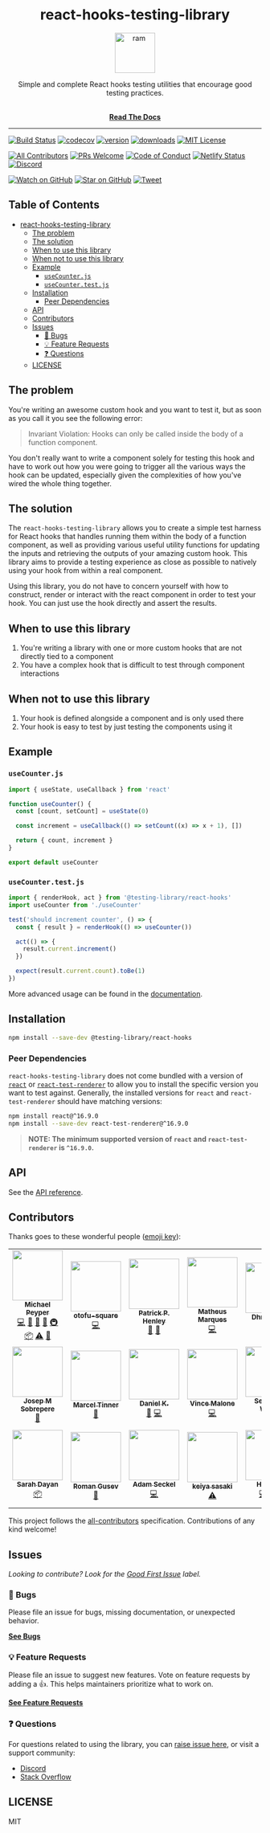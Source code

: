 <div align="center">
  <h1>react-hooks-testing-library</h1>

<a href="https://www.emojione.com/emoji/1f40f">
  <img
    height="80"
    width="80"
    alt="ram"
    src="https://raw.githubusercontent.com/testing-library/react-hooks-testing-library/master/public/ram.png"
  />
</a>

<p>Simple and complete React hooks testing utilities that encourage good testing practices.</p>

  <br />
  <a href="https://react-hooks-testing-library.com/"><strong>Read The Docs</strong></a>
  <br />
</div>

<hr />

<!-- prettier-ignore-start -->
[![Build Status](https://img.shields.io/github/workflow/status/testing-library/react-hooks-testing-library/validate?logo=github&style=flat-square)](https://github.com/testing-library/react-hooks-testing-library/actions?query=workflow%3Avalidate)
[![codecov](https://img.shields.io/codecov/c/github/testing-library/react-hooks-testing-library.svg?style=flat-square)](https://codecov.io/gh/testing-library/react-hooks-testing-library)
[![version](https://img.shields.io/npm/v/@testing-library/react-hooks.svg?style=flat-square)](https://www.npmjs.com/package/@testing-library/react-hooks)
[![downloads](https://img.shields.io/npm/dm/@testing-library/react-hooks.svg?style=flat-square)](http://www.npmtrends.com/@testing-library/react-hooks)
[![MIT License](https://img.shields.io/npm/l/@testing-library/react-hooks.svg?style=flat-square)](https://github.com/testing-library/react-hooks-testing-library/blob/master/LICENSE.md)

[![All Contributors](https://img.shields.io/badge/all_contributors-13-orange.svg?style=flat-square)](#contributors)
[![PRs Welcome](https://img.shields.io/badge/PRs-welcome-brightgreen.svg?style=flat-square)](http://makeapullrequest.com)
[![Code of Conduct](https://img.shields.io/badge/code%20of-conduct-ff69b4.svg?style=flat-square)](https://github.com/testing-library/react-hooks-testing-library/blob/master/CODE_OF_CONDUCT.md)
[![Netlify Status](https://api.netlify.com/api/v1/badges/9a8f27a5-df38-4910-a248-4908b1ba29a7/deploy-status)](https://app.netlify.com/sites/react-hooks-testing-library/deploys)
[![Discord](https://img.shields.io/discord/723559267868737556.svg?color=7389D8&labelColor=6A7EC2&logo=discord&logoColor=ffffff&style=flat-square)](https://discord.gg/c6JN9fM)

[![Watch on GitHub](https://img.shields.io/github/watchers/testing-library/react-hooks-testing-library.svg?style=social)](https://github.com/testing-library/react-hooks-testing-library/watchers)
[![Star on GitHub](https://img.shields.io/github/stars/testing-library/react-hooks-testing-library.svg?style=social)](https://github.com/testing-library/react-hooks-testing-library/stargazers)
[![Tweet](https://img.shields.io/twitter/url/https/github.com/testing-library/react-hooks-testing-library.svg?style=social)](https://twitter.com/intent/tweet?text=Check%20out%20react-hooks-testing-library%20by%20%40testing-library%20https%3A%2F%2Fgithub.com%2Ftesting-library%2Freact-hooks-testing-library%20%F0%9F%91%8D)
<!-- prettier-ignore-end -->

## Table of Contents

<!-- START doctoc generated TOC please keep comment here to allow auto update -->
<!-- DON'T EDIT THIS SECTION, INSTEAD RE-RUN doctoc TO UPDATE -->

- [react-hooks-testing-library](#react-hooks-testing-library)
  - [The problem](#the-problem)
  - [The solution](#the-solution)
  - [When to use this library](#when-to-use-this-library)
  - [When not to use this library](#when-not-to-use-this-library)
  - [Example](#example)
    - [`useCounter.js`](#usecounterjs)
    - [`useCounter.test.js`](#usecountertestjs)
  - [Installation](#installation)
    - [Peer Dependencies](#peer-dependencies)
  - [API](#api)
  - [Contributors](#contributors)
  - [Issues](#issues)
    - [🐛 Bugs](#-bugs)
    - [💡 Feature Requests](#-feature-requests)
    - [❓ Questions](#-questions)
  - [LICENSE](#license)

<!-- END doctoc generated TOC please keep comment here to allow auto update -->

## The problem

You're writing an awesome custom hook and you want to test it, but as soon as you call it you see
the following error:

> Invariant Violation: Hooks can only be called inside the body of a function component.

You don't really want to write a component solely for testing this hook and have to work out how you
were going to trigger all the various ways the hook can be updated, especially given the
complexities of how you've wired the whole thing together.

## The solution

The `react-hooks-testing-library` allows you to create a simple test harness for React hooks that
handles running them within the body of a function component, as well as providing various useful
utility functions for updating the inputs and retrieving the outputs of your amazing custom hook.
This library aims to provide a testing experience as close as possible to natively using your hook
from within a real component.

Using this library, you do not have to concern yourself with how to construct, render or interact
with the react component in order to test your hook. You can just use the hook directly and assert
the results.

## When to use this library

1. You're writing a library with one or more custom hooks that are not directly tied to a component
2. You have a complex hook that is difficult to test through component interactions

## When not to use this library

1. Your hook is defined alongside a component and is only used there
2. Your hook is easy to test by just testing the components using it

## Example

### `useCounter.js`

```js
import { useState, useCallback } from 'react'

function useCounter() {
  const [count, setCount] = useState(0)

  const increment = useCallback(() => setCount((x) => x + 1), [])

  return { count, increment }
}

export default useCounter
```

### `useCounter.test.js`

```js
import { renderHook, act } from '@testing-library/react-hooks'
import useCounter from './useCounter'

test('should increment counter', () => {
  const { result } = renderHook(() => useCounter())

  act(() => {
    result.current.increment()
  })

  expect(result.current.count).toBe(1)
})
```

More advanced usage can be found in the
[documentation](https://react-hooks-testing-library.com/usage/basic-hooks).

## Installation

```sh
npm install --save-dev @testing-library/react-hooks
```

### Peer Dependencies

`react-hooks-testing-library` does not come bundled with a version of
[`react`](https://www.npmjs.com/package/react) or
[`react-test-renderer`](https://www.npmjs.com/package/react-test-renderer) to allow you to install
the specific version you want to test against. Generally, the installed versions for `react` and
`react-test-renderer` should have matching versions:

```sh
npm install react@^16.9.0
npm install --save-dev react-test-renderer@^16.9.0
```

> **NOTE: The minimum supported version of `react` and `react-test-renderer` is `^16.9.0`.**

## API

See the [API reference](https://react-hooks-testing-library.com/reference/api).

## Contributors

Thanks goes to these wonderful people ([emoji key](https://allcontributors.org/docs/en/emoji-key)):

<!-- ALL-CONTRIBUTORS-LIST:START - Do not remove or modify this section -->
<!-- prettier-ignore-start -->
<!-- markdownlint-disable -->
<table>
  <tr>
    <td align="center"><a href="https://github.com/mpeyper"><img src="https://avatars0.githubusercontent.com/u/23029903?v=4?s=100" width="100px;" alt=""/><br /><sub><b>Michael Peyper</b></sub></a><br /><a href="https://github.com/testing-library/react-hooks-testing-library/commits?author=mpeyper" title="Code">💻</a> <a href="#design-mpeyper" title="Design">🎨</a> <a href="https://github.com/testing-library/react-hooks-testing-library/commits?author=mpeyper" title="Documentation">📖</a> <a href="#ideas-mpeyper" title="Ideas, Planning, & Feedback">🤔</a> <a href="#infra-mpeyper" title="Infrastructure (Hosting, Build-Tools, etc)">🚇</a> <a href="#platform-mpeyper" title="Packaging/porting to new platform">📦</a> <a href="https://github.com/testing-library/react-hooks-testing-library/commits?author=mpeyper" title="Tests">⚠️</a> <a href="#tool-mpeyper" title="Tools">🔧</a></td>
    <td align="center"><a href="https://github.com/otofu-square"><img src="https://avatars0.githubusercontent.com/u/10118235?v=4?s=100" width="100px;" alt=""/><br /><sub><b>otofu-square</b></sub></a><br /><a href="https://github.com/testing-library/react-hooks-testing-library/commits?author=otofu-square" title="Code">💻</a></td>
    <td align="center"><a href="https://github.com/ab18556"><img src="https://avatars2.githubusercontent.com/u/988696?v=4?s=100" width="100px;" alt=""/><br /><sub><b>Patrick P. Henley</b></sub></a><br /><a href="#ideas-ab18556" title="Ideas, Planning, & Feedback">🤔</a> <a href="https://github.com/testing-library/react-hooks-testing-library/pulls?q=is%3Apr+reviewed-by%3Aab18556" title="Reviewed Pull Requests">👀</a></td>
    <td align="center"><a href="https://twitter.com/matiosfm"><img src="https://avatars3.githubusercontent.com/u/7120471?v=4?s=100" width="100px;" alt=""/><br /><sub><b>Matheus Marques</b></sub></a><br /><a href="https://github.com/testing-library/react-hooks-testing-library/commits?author=marquesm91" title="Code">💻</a></td>
    <td align="center"><a href="https://ca.linkedin.com/in/dhruvmpatel"><img src="https://avatars1.githubusercontent.com/u/19353311?v=4?s=100" width="100px;" alt=""/><br /><sub><b>Dhruv Patel</b></sub></a><br /><a href="https://github.com/testing-library/react-hooks-testing-library/issues?q=author%3Adhruv-m-patel" title="Bug reports">🐛</a> <a href="https://github.com/testing-library/react-hooks-testing-library/pulls?q=is%3Apr+reviewed-by%3Adhruv-m-patel" title="Reviewed Pull Requests">👀</a></td>
    <td align="center"><a href="https://ntucker.true.io"><img src="https://avatars0.githubusercontent.com/u/866147?v=4?s=100" width="100px;" alt=""/><br /><sub><b>Nathaniel Tucker</b></sub></a><br /><a href="https://github.com/testing-library/react-hooks-testing-library/issues?q=author%3Antucker" title="Bug reports">🐛</a> <a href="https://github.com/testing-library/react-hooks-testing-library/pulls?q=is%3Apr+reviewed-by%3Antucker" title="Reviewed Pull Requests">👀</a></td>
    <td align="center"><a href="https://github.com/sgrishchenko"><img src="https://avatars3.githubusercontent.com/u/15995890?v=4?s=100" width="100px;" alt=""/><br /><sub><b>Sergei Grishchenko</b></sub></a><br /><a href="https://github.com/testing-library/react-hooks-testing-library/commits?author=sgrishchenko" title="Code">💻</a> <a href="https://github.com/testing-library/react-hooks-testing-library/commits?author=sgrishchenko" title="Documentation">📖</a> <a href="#ideas-sgrishchenko" title="Ideas, Planning, & Feedback">🤔</a></td>
  </tr>
  <tr>
    <td align="center"><a href="https://github.com/josepot"><img src="https://avatars1.githubusercontent.com/u/8620144?v=4?s=100" width="100px;" alt=""/><br /><sub><b>Josep M Sobrepere</b></sub></a><br /><a href="https://github.com/testing-library/react-hooks-testing-library/commits?author=josepot" title="Documentation">📖</a></td>
    <td align="center"><a href="https://github.com/mtinner"><img src="https://avatars0.githubusercontent.com/u/5487448?v=4?s=100" width="100px;" alt=""/><br /><sub><b>Marcel Tinner</b></sub></a><br /><a href="https://github.com/testing-library/react-hooks-testing-library/commits?author=mtinner" title="Documentation">📖</a></td>
    <td align="center"><a href="https://github.com/FredyC"><img src="https://avatars0.githubusercontent.com/u/1096340?v=4?s=100" width="100px;" alt=""/><br /><sub><b>Daniel K.</b></sub></a><br /><a href="https://github.com/testing-library/react-hooks-testing-library/issues?q=author%3AFredyC" title="Bug reports">🐛</a> <a href="https://github.com/testing-library/react-hooks-testing-library/commits?author=FredyC" title="Code">💻</a></td>
    <td align="center"><a href="https://github.com/VinceMalone"><img src="https://avatars0.githubusercontent.com/u/2516349?v=4?s=100" width="100px;" alt=""/><br /><sub><b>Vince Malone</b></sub></a><br /><a href="https://github.com/testing-library/react-hooks-testing-library/commits?author=VinceMalone" title="Code">💻</a></td>
    <td align="center"><a href="https://github.com/doppelmutzi"><img src="https://avatars1.githubusercontent.com/u/4130968?v=4?s=100" width="100px;" alt=""/><br /><sub><b>Sebastian Weber</b></sub></a><br /><a href="#blog-doppelmutzi" title="Blogposts">📝</a></td>
    <td align="center"><a href="https://gillchristian.xyz"><img src="https://avatars2.githubusercontent.com/u/8309423?v=4?s=100" width="100px;" alt=""/><br /><sub><b>Christian Gill</b></sub></a><br /><a href="https://github.com/testing-library/react-hooks-testing-library/commits?author=gillchristian" title="Documentation">📖</a></td>
    <td align="center"><a href="https://jsjoe.io"><img src="https://avatars3.githubusercontent.com/u/3806031?v=4?s=100" width="100px;" alt=""/><br /><sub><b>JavaScript Joe</b></sub></a><br /><a href="#tutorial-jsjoeio" title="Tutorials">✅</a></td>
  </tr>
  <tr>
    <td align="center"><a href="http://frontstuff.io"><img src="https://avatars1.githubusercontent.com/u/5370675?v=4?s=100" width="100px;" alt=""/><br /><sub><b>Sarah Dayan</b></sub></a><br /><a href="#platform-sarahdayan" title="Packaging/porting to new platform">📦</a></td>
    <td align="center"><a href="https://github.com/102"><img src="https://avatars1.githubusercontent.com/u/5839225?v=4?s=100" width="100px;" alt=""/><br /><sub><b>Roman Gusev</b></sub></a><br /><a href="https://github.com/testing-library/react-hooks-testing-library/commits?author=102" title="Documentation">📖</a></td>
    <td align="center"><a href="https://github.com/hemlok"><img src="https://avatars2.githubusercontent.com/u/9043345?v=4?s=100" width="100px;" alt=""/><br /><sub><b>Adam Seckel</b></sub></a><br /><a href="https://github.com/testing-library/react-hooks-testing-library/commits?author=hemlok" title="Code">💻</a></td>
    <td align="center"><a href="https://keiya01.github.io/portfolio"><img src="https://avatars1.githubusercontent.com/u/34934510?v=4?s=100" width="100px;" alt=""/><br /><sub><b>keiya sasaki</b></sub></a><br /><a href="https://github.com/testing-library/react-hooks-testing-library/commits?author=keiya01" title="Tests">⚠️</a></td>
    <td align="center"><a href="https://huchen.dev/"><img src="https://avatars3.githubusercontent.com/u/2078389?v=4?s=100" width="100px;" alt=""/><br /><sub><b>Hu Chen</b></sub></a><br /><a href="https://github.com/testing-library/react-hooks-testing-library/commits?author=huchenme" title="Code">💻</a> <a href="https://github.com/testing-library/react-hooks-testing-library/commits?author=huchenme" title="Documentation">📖</a> <a href="#example-huchenme" title="Examples">💡</a></td>
    <td align="center"><a href="https://github.com/joshuaellis"><img src="https://avatars0.githubusercontent.com/u/37798644?v=4?s=100" width="100px;" alt=""/><br /><sub><b>Josh</b></sub></a><br /><a href="https://github.com/testing-library/react-hooks-testing-library/commits?author=joshuaellis" title="Documentation">📖</a></td>
    <td align="center"><a href="https://github.com/Goldziher"><img src="https://avatars1.githubusercontent.com/u/30733348?v=4?s=100" width="100px;" alt=""/><br /><sub><b>Na'aman Hirschfeld</b></sub></a><br /><a href="https://github.com/testing-library/react-hooks-testing-library/commits?author=Goldziher" title="Code">💻</a></td>
  </tr>
</table>

<!-- markdownlint-restore -->
<!-- prettier-ignore-end -->

<!-- ALL-CONTRIBUTORS-LIST:END -->

This project follows the [all-contributors](https://allcontributors.org/) specification.
Contributions of any kind welcome!

## Issues

_Looking to contribute? Look for the
[Good First Issue](https://github.com/testing-library/react-hooks-testing-library/issues?utf8=✓&q=is%3Aissue+is%3Aopen+sort%3Areactions-%2B1-desc+label%3A"good+first+issue"+)
label._

### 🐛 Bugs

Please file an issue for bugs, missing documentation, or unexpected behavior.

[**See Bugs**](https://github.com/testing-library/react-hooks-testing-library/issues?q=is%3Aissue+is%3Aopen+label%3Abug+sort%3Acreated-desc)

### 💡 Feature Requests

Please file an issue to suggest new features. Vote on feature requests by adding a 👍. This helps
maintainers prioritize what to work on.

[**See Feature Requests**](https://github.com/testing-library/react-hooks-testing-library/issues?q=is%3Aissue+sort%3Areactions-%2B1-desc+label%3Aenhancement+is%3Aopen)

### ❓ Questions

For questions related to using the library, you can
[raise issue here](https://github.com/testing-library/react-hooks-testing-library/issues/new), or
visit a support community:

- [Discord](https://discord.gg/c6JN9fM)
- [Stack Overflow](https://stackoverflow.com/questions/tagged/react-hooks-testing-library)

## LICENSE

MIT
